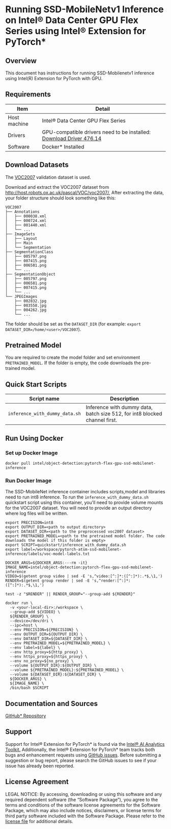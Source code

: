 # Running SSD-MobileNetv1 Inference on Intel® Data Center GPU Flex Series using Intel® Extension for PyTorch*

## Overview

This document has instructions for running SSD-Mobilenetv1 inference using
Intel(R) Extension for PyTorch with GPU.

## Requirements
| Item | Detail |
| ------ | ------- |
| Host machine  | Intel® Data Center GPU Flex Series  |
| Drivers | GPU-compatible drivers need to be installed: [Download Driver 476.14](https://dgpu-docs.intel.com/releases/stable_476_14_20221021.html)
| Software | Docker* Installed |

## Download Datasets

The [VOC2007](http://host.robots.ox.ac.uk/pascal/VOC/voc2007/) validation dataset is used.

Download and extract the VOC2007 dataset from http://host.robots.ox.ac.uk/pascal/VOC/voc2007/,
After extracting the data, your folder structure should look something like this:

```
VOC2007
├── Annotations
│   ├── 000038.xml    
│   ├── 000724.xml
│   ├── 001440.xml
│   └── ...
├── ImageSets
│   ├── Layout    
│   ├── Main
│   └── Segmentation
├── SegmentationClass
│   ├── 005797.png   
│   ├── 007415.png 
│   ├── 006581.png 
│   └── ...
├── SegmentationObject
│   ├── 005797.png    
│   ├── 006581.png
│   ├── 007415.png
│   └── ...
└── JPEGImages
    ├── 002832.jpg    
    ├── 003558.jpg
    ├── 004262.jpg
    └── ...
```
The folder should be set as the `DATASET_DIR`
(for example: `export DATASET_DIR=/home/<user>/VOC2007`).

## Pretrained Model

You are required to create the model folder and set environment `PRETRAINED_MODEL`. If the folder is empty, the code downloads the pre-trained model.

## Quick Start Scripts

| Script name | Description |
|-------------|-------------|
| `inference_with_dummy_data.sh` | Inference with dummy data, batch size 512, for int8 blocked channel first. |

## Run Using Docker

### Set up Docker Image

```
docker pull intel/object-detection:pytorch-flex-gpu-ssd-mobilenet-inference
```
### Run Docker Image
The SSD-MobileNet inference container includes scripts,model and libraries need to run int8 inference. To run the `inference_with_dummy_data.sh` quickstart script using this container, you'll need to provide volume mounts for the VOC2007 dataset. You will need to provide an output directory where log files will be written.

```
export PRECISION=int8
export OUTPUT_DIR=<path to output directory>
export DATASET_DIR=<path to the preprocessed voc2007 dataset>
export PRETRAINED_MODEL=<path to the pretrained model folder. The code downloads the model if this folder is empty>
export SCRIPT=quickstart/inference_with_dummy_data.sh
export label=/workspace/pytorch-atsm-ssd-mobilenet-inference/labels/voc-model-labels.txt

DOCKER_ARGS=${DOCKER_ARGS:---rm -it}
IMAGE_NAME=intel/object-detection:pytorch-flex-gpu-ssd-mobilenet-inference 
VIDEO=$(getent group video | sed -E 's,^video:[^:]*:([^:]*):.*$,\1,')
RENDER=$(getent group render | sed -E 's,^render:[^:]*:([^:]*):.*$,\1,')

test -z "$RENDER" || RENDER_GROUP="--group-add ${RENDER}"

docker run \
  -v <your-local-dir>:/workspace \
  --group-add ${VIDEO} \
  ${RENDER_GROUP} \
  --device=/dev/dri \
  --ipc=host \
  --env PRECISION=${PRECISION} \
  --env OUTPUT_DIR=${OUTPUT_DIR} \
  --env DATASET_DIR=${DATASET_DIR} \
  --env PRETRAINED_MODEL=${PRETRAINED_MODEL} \
  --env label=${label} \
  --env http_proxy=${http_proxy} \
  --env https_proxy=${https_proxy} \
  --env no_proxy=${no_proxy} \
  --volume ${OUTPUT_DIR}:${OUTPUT_DIR} \
  --volume ${PRETRAINED_MODEL}:${PRETRAINED_MODEL} \
  --volume ${DATASET_DIR}:${DATASET_DIR} \
  ${DOCKER_ARGS} \
  ${IMAGE_NAME} \
  /bin/bash $SCRIPT
  ```

## Documentation and Sources

[GitHub* Repository](https://github.com/IntelAI/models/tree/master/dockerfiles/model_containers)

## Support
Support for Intel® Extension for PyTorch* is found via the [Intel® AI Analytics Toolkit.](https://www.intel.com/content/www/us/en/developer/tools/oneapi/ai-analytics-toolkit.html#gs.qbretz) Additionally, the Intel® Extension for PyTorch* team tracks both bugs and enhancement requests using [GitHub issues](https://github.com/intel/intel-extension-for-pytorch/issues). Before submitting a suggestion or bug report, please search the GitHub issues to see if your issue has already been reported.

## License Agreement

LEGAL NOTICE: By accessing, downloading or using this software and any required dependent software (the “Software Package”), you agree to the terms and conditions of the software license agreements for the Software Package, which may also include notices, disclaimers, or license terms for third party software included with the Software Package. Please refer to the [license file](https://github.com/IntelAI/models/tree/master/third_party) for additional details.